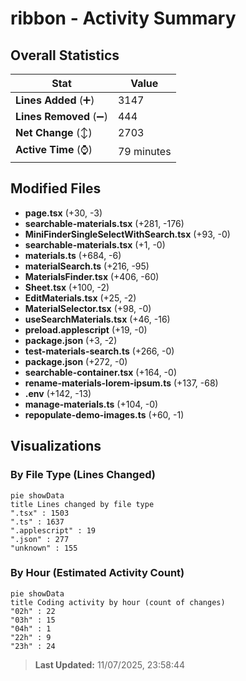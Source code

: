 # ribbon - Activity Summary 

## Overall Statistics

| Stat                   | Value                                                             |
| ---------------------- | ----------------------------------------------------------------- |
| **Lines Added** (➕)   | 3147                                          |
| **Lines Removed** (➖) | 444                                        |
| **Net Change** (↕)    | 2703                |
| **Active Time** (⌚)   | 79 minutes |


## Modified Files
- **page.tsx** (+30, -3)
- **searchable-materials.tsx** (+281, -176)
- **MiniFinderSingleSelectWithSearch.tsx** (+93, -0)
- **searchable-materials.tsx** (+1, -0)
- **materials.ts** (+684, -6)
- **materialSearch.ts** (+216, -95)
- **MaterialsFinder.tsx** (+406, -60)
- **Sheet.tsx** (+100, -2)
- **EditMaterials.tsx** (+25, -2)
- **MaterialSelector.tsx** (+98, -0)
- **useSearchMaterials.tsx** (+46, -16)
- **preload.applescript** (+19, -0)
- **package.json** (+3, -2)
- **test-materials-search.ts** (+266, -0)
- **package.json** (+272, -0)
- **searchable-container.tsx** (+164, -0)
- **rename-materials-lorem-ipsum.ts** (+137, -68)
- **.env** (+142, -13)
- **manage-materials.ts** (+104, -0)
- **repopulate-demo-images.ts** (+60, -1)

## Visualizations

### By File Type (Lines Changed)

```mermaid
pie showData
title Lines changed by file type
".tsx" : 1503
".ts" : 1637
".applescript" : 19
".json" : 277
"unknown" : 155
```

### By Hour (Estimated Activity Count)

```mermaid
pie showData
title Coding activity by hour (count of changes)
"02h" : 22
"03h" : 15
"04h" : 1
"22h" : 9
"23h" : 24
```


> **Last Updated:** 11/07/2025, 23:58:44